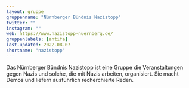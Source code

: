 ```yaml
---
layout: gruppe
gruppenname: "Nürnberger Bündnis Nazistopp"
twitter: ""
instagram: ""
web: https://www.nazistopp-nuernberg.de/
gruppenlabels: [antifa]
last-updated: 2022-08-07
shortname: "nazistopp"
---
```


Das Nürnberger Bündnis Nazistopp ist eine Gruppe die Veranstaltungen gegen Nazis und solche, die mit Nazis arbeiten, organisiert.
Sie macht Demos und liefern ausführlich recherchierte Reden.

